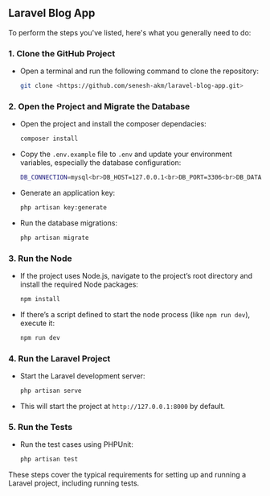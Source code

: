 ## Laravel Blog App

To perform the steps you've listed, here's what you generally need to do:

### 1. Clone the GitHub Project
- Open a terminal and run the following command to clone the repository:
  ```bash
  git clone <https://github.com/senesh-akm/laravel-blog-app.git>
  ```

### 2. Open the Project and Migrate the Database
- Open the project and install the composer dependacies:
  ```bash
  composer install
  ```

- Copy the `.env.example` file to `.env` and update your environment variables, especially the database configuration:
  ```bash
  DB_CONNECTION=mysql<br>DB_HOST=127.0.0.1<br>DB_PORT=3306<br>DB_DATABASE=laravel_blog_app<br>DB_USERNAME=root DB_PASSWORD=
  ```
- Generate an application key:
  ```bash
  php artisan key:generate
  ```

- Run the database migrations:
  ```bash
  php artisan migrate
  ```

### 3. Run the Node
- If the project uses Node.js, navigate to the project’s root directory and install the required Node packages:
  ```bash
  npm install
  ```

- If there’s a script defined to start the node process (like `npm run dev`), execute it:
  ```bash
  npm run dev
  ```

### 4. Run the Laravel Project
- Start the Laravel development server:
  ```bash
  php artisan serve
  ```
- This will start the project at `http://127.0.0.1:8000` by default.

### 5. Run the Tests
- Run the test cases using PHPUnit:
  ```bash
  php artisan test
  ```

These steps cover the typical requirements for setting up and running a Laravel project, including running tests.
